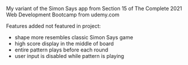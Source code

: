 My variant of the Simon Says app from Section 15 of The Complete 2021 Web Development Bootcamp from udemy.com

Features added not featured in project:
 - shape more resembles classic Simon Says game
 - high score display in the middle of board
 - entire pattern plays before each round
 - user input is disabled while pattern is playing
